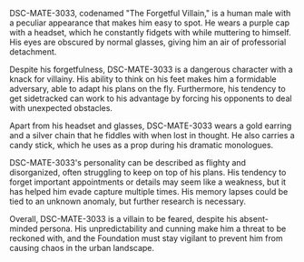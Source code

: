 DSC-MATE-3033, codenamed "The Forgetful Villain," is a human male with a peculiar appearance that makes him easy to spot. He wears a purple cap with a headset, which he constantly fidgets with while muttering to himself. His eyes are obscured by normal glasses, giving him an air of professorial detachment.

Despite his forgetfulness, DSC-MATE-3033 is a dangerous character with a knack for villainy. His ability to think on his feet makes him a formidable adversary, able to adapt his plans on the fly. Furthermore, his tendency to get sidetracked can work to his advantage by forcing his opponents to deal with unexpected obstacles.

Apart from his headset and glasses, DSC-MATE-3033 wears a gold earring and a silver chain that he fiddles with when lost in thought. He also carries a candy stick, which he uses as a prop during his dramatic monologues.

DSC-MATE-3033's personality can be described as flighty and disorganized, often struggling to keep on top of his plans. His tendency to forget important appointments or details may seem like a weakness, but it has helped him evade capture multiple times. His memory lapses could be tied to an unknown anomaly, but further research is necessary.

Overall, DSC-MATE-3033 is a villain to be feared, despite his absent-minded persona. His unpredictability and cunning make him a threat to be reckoned with, and the Foundation must stay vigilant to prevent him from causing chaos in the urban landscape.